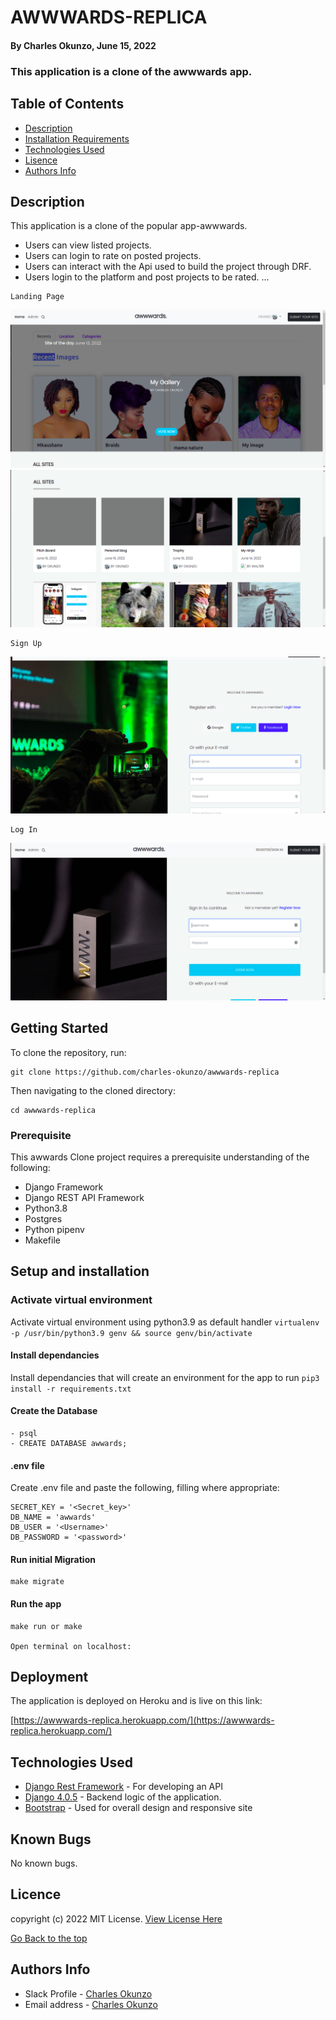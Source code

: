# AWWWARDS-REPLICA
#### By Charles Okunzo, June 15, 2022
### This application is a clone of the awwwards app.
## Table of Contents
+ [Description](#description)
+ [Installation Requirements](#installation)
+ [Technologies Used](#technology)
+ [Lisence](#lisence)
+ [Authors Info](#author)

## Description
This application is a clone of the popular app-awwwards.

- Users  can view listed projects.
- Users can login to rate on posted projects.
- Users can interact with the Api used to build the project through DRF.
- Users login to the platform and post projects to be rated.
...
```
Landing Page
```
<img src="static/images/Screenshot from 2022-05-16 09-03-06.png">
<img src="static/images/Screenshot from 2022-06-15 13-56-20.png">

```
Sign Up
```

<img src="static/images/Screenshot from 2022-06-15 13-57-05.png">

```
Log In
```

<img src="static/images/Screenshot from 2022-06-15 13-56-54.png">

## Getting Started

To clone the repository, run:

    git clone https://github.com/charles-okunzo/awwwards-replica

Then navigating to the cloned directory:

    cd awwwards-replica


### Prerequisite
This awwards Clone project requires a prerequisite understanding of the following:
- Django Framework
- Django REST API Framework
- Python3.8
- Postgres
- Python pipenv
- Makefile


## Setup and installation

###  Activate virtual environment
Activate virtual environment using python3.9 as default handler
    `virtualenv -p /usr/bin/python3.9 genv && source genv/bin/activate`
####  Install dependancies
Install dependancies that will create an environment for the app to run `pip3 install -r requirements.txt`
####  Create the Database
    - psql
    - CREATE DATABASE awwards;
####  .env file
Create .env file and paste the following, filling where appropriate:

    SECRET_KEY = '<Secret_key>'
    DB_NAME = 'awwards'
    DB_USER = '<Username>'
    DB_PASSWORD = '<password>'

#### Run initial Migration
    make migrate
    
#### Run the app
    make run or make
    
    Open terminal on localhost:
    
## Deployment

The application is deployed on Heroku and is live on this link:

[https://awwwards-replica.herokuapp.com/](https://awwwards-replica.herokuapp.com/)

## Technologies Used

  - [Django Rest Framework](https://www.django-rest-framework.org/) - For developing an API
  - [Django 4.0.5](https://docs.djangoproject.com/en/4.0/releases/4.0.4/) - Backend logic of the application.
  - [Bootstrap](https://getbootstrap.com/) - Used for overall design and responsive site


## Known Bugs
No known bugs.


## Licence

copyright (c) 2022 MIT License. [View License Here](LICENSE)

[Go Back to the top](#insta-clone)

## Authors Info

* Slack Profile - [Charles Okunzo](https://app.slack.com/client/T0101L740P4/C010GLANY3A/user_profile/U02TTFQ0VJR)
* Email address - [Charles Okunzo](charles.okunzo@student.moringaschool.com)